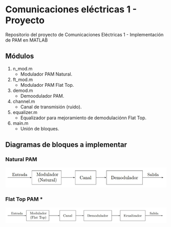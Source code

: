 # Comunicaciones eléctricas 1 - Proyecto
Repositorio del proyecto de Comunicaciones Eléctricas 1 - Implementación de PAM en MATLAB

## Módulos
1. n_mod.m
   - Modulador PAM Natural.
2. ft_mod.m
   - Modulador PAM Flat Top.
3. demod.m
   - Demoodulador PAM.
4. channel.m
   - Canal de transmisión (ruido).
5. equalizer.m
   - Equalizador para mejoramiento de demodulaciónn Flat Top.
6. main.m
   - Unión de bloques.

## Diagramas de bloques a implementar
### Natural PAM
![Natural PAM](https://github.com/AleSoHe/CE1-Proyecto/blob/master/figs/n_mod.jpg)
### Flat Top PAM *
![Flat Top PAM](https://github.com/AleSoHe/CE1-Proyecto/blob/master/figs/ft_mod.jpg)

